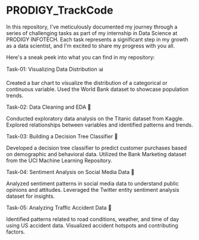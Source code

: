 # PRODIGY_TrackCode

In this repository, I've meticulously documented my journey through a series of challenging tasks as part of my internship in Data Science at PRODIGY INFOTECH. Each task represents a significant step in my growth as a data scientist, and I'm excited to share my progress with you all.

Here's a sneak peek into what you can find in my repository:

Task-01: Visualizing Data Distribution 📊

Created a bar chart to visualize the distribution of a categorical or continuous variable.
Used the World Bank dataset to showcase population trends.

Task-02: Data Cleaning and EDA 🧹

Conducted exploratory data analysis on the Titanic dataset from Kaggle.
Explored relationships between variables and identified patterns and trends.

Task-03: Building a Decision Tree Classifier 🌳

Developed a decision tree classifier to predict customer purchases based on demographic and behavioral data.
Utilized the Bank Marketing dataset from the UCI Machine Learning Repository.

Task-04: Sentiment Analysis on Social Media Data 📱

Analyzed sentiment patterns in social media data to understand public opinions and attitudes.
Leveraged the Twitter entity sentiment analysis dataset for insights.

Task-05: Analyzing Traffic Accident Data 🚗

Identified patterns related to road conditions, weather, and time of day using US accident data.
Visualized accident hotspots and contributing factors.
